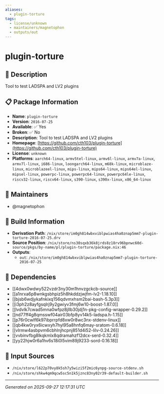 ```yaml
---
aliases:
  - plugin-torture
tags:
  - license/unknown
  - maintainers/magnetophon
  - outputs/out
---
```


# plugin-torture

## 📝 Description

Tool to test LADSPA and LV2 plugins

## 📋 Package Information

- **Name**: `plugin-torture`
- **Version**: `2016-07-25`
- **Available**: ✅ Yes
- **Broken**: ✅ No
- **Description**: Tool to test LADSPA and LV2 plugins
- **Homepage**: [https://github.com/cth103/plugin-torture](https://github.com/cth103/plugin-torture)
- **License**: `unknown`
- **Platforms**: `aarch64-linux`, `armv5tel-linux`, `armv6l-linux`, `armv7a-linux`, `armv7l-linux`, `i686-linux`, `loongarch64-linux`, `m68k-linux`, `microblaze-linux`, `microblazeel-linux`, `mips-linux`, `mips64-linux`, `mips64el-linux`, `mipsel-linux`, `powerpc-linux`, `powerpc64-linux`, `powerpc64le-linux`, `riscv32-linux`, `riscv64-linux`, `s390-linux`, `s390x-linux`, `x86_64-linux`
## 👥 Maintainers

- @magnetophon


## 🔧 Build Information

- **Derivation Path**: `/nix/store/im0gh814wbxviblpwias4ha0znap5mm7-plugin-torture-2016-07-25.drv`
- **Source Position**: `/nix/store/ns30sqxb36k8jrds8z18rv96bpnwc60d-source/pkgs/by-name/pl/plugin-torture/package.nix:46`
- **Outputs**:
  - `out`:  `/nix/store/im0gh814wbxviblpwias4ha0znap5mm7-plugin-torture-2016-07-25`

## 🔗 Dependencies

- [[4dwx0wdwy522vzdr3ny30m1hnvzgckcb-source]]
- [[a1nrxa6p8wnkgsbhpiz5h8hkddzjwjfm-lv2-1.18.10]]
- [[bjsb6wdjykafnkixq156qdvmxhsm2bai-bash-5.3p3]]
- [[i3ph2z8ayfgsqlrj9y2gwiyv3fmj6w10-boost-1.87.0]]
- [[lvdvlk7cwad5mna0wfpz8jllb30jdj1n-pkg-config-wrapper-0.29.2]]
- [[nd77ff4g8qmsswf04air03bfp8yv14k5-ladspa.h-1.15]]
- [[p76r0cwlf6k97ibprrpfd8xw0r8wc3nx-stdenv-linux]]
- [[qb4kw0ryx6icwxyh7hyl95a8hnfq6may-sratom-0.6.18]]
- [[vlrmw4asbpvm6cbhlnjhcpnj851d4i52-lilv-0.24.26]]
- [[vvbinvfbg8lkqkmlx8qdramahzf12dcx-serd-0.32.4]]
- [[yy22hjw0r6a1hv6s18i0l5vim89j9233-sord-0.16.18]]

## 📁 Input Sources

- `/nix/store/l622p70vy8k5sh7y5wizi5f2mic6ynpg-source-stdenv.sh`
- `/nix/store/shkw4qm9qcw5sc5n1k5jznc83ny02r39-default-builder.sh`

---
*Generated on 2025-09-27 12:17:31 UTC*
